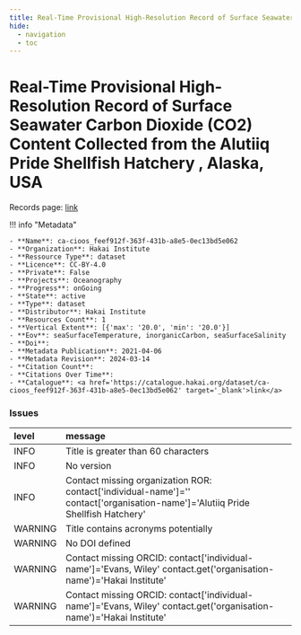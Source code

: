 ```yaml
---
title: Real-Time Provisional High-Resolution Record of Surface Seawater Carbon Dioxide (CO2) Content Collected from the Alutiiq Pride Shellfish Hatchery , Alaska, USA
hide:
  - navigation
  - toc
---
```


# Real-Time Provisional High-Resolution Record of Surface Seawater Carbon Dioxide (CO2) Content Collected from the Alutiiq Pride Shellfish Hatchery , Alaska, USA

Records page: <a href='https://catalogue.hakai.org/dataset/ca-cioos_feef912f-363f-431b-a8e5-0ec13bd5e062' target='_blank'>link</a>

<div id='map'></div>

!!! info "Metadata"
    
    - **Name**: ca-cioos_feef912f-363f-431b-a8e5-0ec13bd5e062 
    - **Organization**: Hakai Institute 
    - **Ressource Type**: dataset 
    - **Licence**: CC-BY-4.0 
    - **Private**: False 
    - **Projects**: Oceanography 
    - **Progress**: onGoing 
    - **State**: active 
    - **Type**: dataset 
    - **Distributor**: Hakai Institute 
    - **Resources Count**: 1 
    - **Vertical Extent**: [{'max': '20.0', 'min': '20.0'}] 
    - **Eov**: seaSurfaceTemperature, inorganicCarbon, seaSurfaceSalinity 
    - **Doi**:  
    - **Metadata Publication**: 2021-04-06 
    - **Metadata Revision**: 2024-03-14 
    - **Citation Count**:  
    - **Citations Over Time**:  
    - **Catalogue**: <a href='https://catalogue.hakai.org/dataset/ca-cioos_feef912f-363f-431b-a8e5-0ec13bd5e062' target='_blank'>link</a> 

### Issues

| level   | message                                                                                                                          |
|:--------|:---------------------------------------------------------------------------------------------------------------------------------|
| INFO    | Title is greater than 60 characters                                                                                              |
| INFO    | No version                                                                                                                       |
| INFO    | Contact missing organization ROR:  contact['individual-name']='' contact['organisation-name']='Alutiiq Pride Shellfish Hatchery' |
| WARNING | Title contains acronyms potentially                                                                                              |
| WARNING | No DOI defined                                                                                                                   |
| WARNING | Contact missing ORCID: contact['individual-name']='Evans, Wiley' contact.get('organisation-name')='Hakai Institute'              |
| WARNING | Contact missing ORCID: contact['individual-name']='Evans, Wiley' contact.get('organisation-name')='Hakai Institute'              |

<script>
   document.addEventListener("DOMContentLoaded", function() {
    var map = L.map('map').setView([51.505, -125.09], 5);
    L.tileLayer('https://tile.openstreetmap.org/{z}/{x}/{y}.png', {
        maxZoom: 19,
        attribution: '&copy; <a href="http://www.openstreetmap.org/copyright">OpenStreetMap</a>'
    }).addTo(map);
    var geojsonFeature = {
        "type": "Feature",
        "properties": {
            "name" : "Real-Time Provisional High-Resolution Record of Surface Seawater Carbon Dioxide (CO2) Content Collected from the Alutiiq Pride Shellfish Hatchery , Alaska, USA"
        },
        "geometry": {'type': 'Point', 'coordinates': [-149.4428, 60.0992]}
    }
    L.geoJSON(geojsonFeature).addTo(map);
   })
</script>